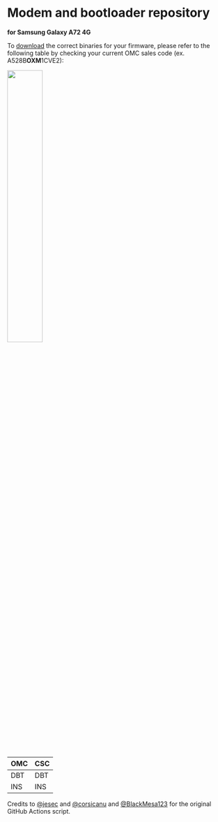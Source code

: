 # Modem and bootloader repository
**for Samsung Galaxy A72 4G**

To [download](https://github.com/Ryzen5950XT/proprietary_vendor_samsung_a72q/releases) the correct binaries for your firmware, please refer to the following table by checking your current OMC sales code (ex. A528B**OXM**1CVE2):

<img src="readme-res/omc-info.jpg" width="40%"/>

| OMC | CSC |
| --- | --- |
| DBT | DBT |
| INS | INS |

Credits to [@jesec](https://github.com/jesec) and [@corsicanu](https://github.com/corsicanu) and [@BlackMesa123](https://github.com/BlackMesa123) for the original GitHub Actions script.
